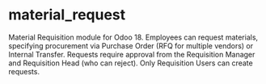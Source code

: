 # material_request
Material Requisition module for Odoo 18. Employees can request materials, specifying procurement via Purchase Order (RFQ for multiple vendors) or Internal Transfer. Requests require approval from the Requisition Manager and Requisition Head (who can reject). Only Requisition Users can create requests.
